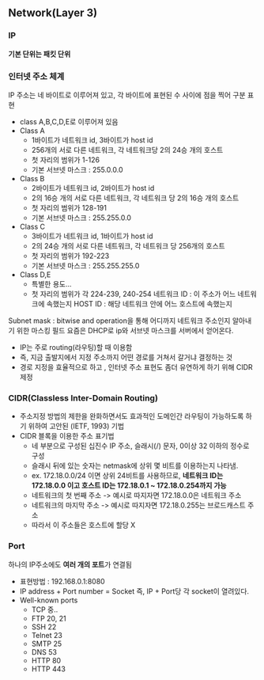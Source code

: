 ## Network(Layer 3)
### IP
**기본 단위는 패킷 단위**

### 인터넷 주소 체계
IP 주소는 네 바이트로 이루어져 있고, 각 바이트에 표현된 수 사이에 점을 찍어 구분 표현
* class A,B,C,D,E로 이루어져 있음
* Class A
	* 1바이트가 네트워크 id, 3바이트가 host id
	* 256개의 서로 다른 네트워크, 각 네트워크당 2의 24승 개의 호스트
	* 첫 자리의 범위가 1-126
	* 기본 서브넷 마스크 : 255.0.0.0
* Class B
	* 2바이트가 네트워크 id, 2바이트가 host id
	* 2의 16승 개의 서로 다른 네트워크, 각 네트워크 당 2의 16승 개의 호스트
	* 첫 자리의 범위가 128-191
	* 기본 서브넷 마스크 : 255.255.0.0
* Class C
	* 3바이트가 네트워크 id, 1바이트가 host id
	* 2의 24승 개의 서로 다른 네트워크, 각 네트워크 당 256개의 호스트
	* 첫 자리의 범위가 192-223
	* 기본 서브넷 마스크 : 255.255.255.0
* Class D,E
	* 특별한 용도...
	* 첫 자리의 범위가 각 224-239, 240-254
네트워크 ID : 이 주소가 어느 네트워크에 속했는지
HOST ID : 해당 네트워크 안에 어느 호스트에  속했는지

Subnet mask : bitwise and operation을 통해 어디까지 네트워크 주소인지 알아내기 위한 마스킹 필드
요즘은 DHCP로 ip와 서브넷 마스크를 서버에서 얻어온다.

* IP는 주로 routing(라우팅)할 때 이용함
* 즉, 지금 출발지에서 지정 주소까지 어떤 경로를 거쳐서 갈거냐 결정하는 것
* 경로 지정을 효율적으로 하고 , 인터넷 주소 표현도 좀더 유연하게 하기 위해 CIDR 제정

### CIDR(Classless Inter-Domain Routing)
* 주소지정 방법의 제한을 완화하면서도 효과적인 도메인간 라우팅이 가능하도록 하기 위하여 고안된 (IETF, 1993) 기법
* CIDR 블록을 이용한 주소 표기법
	* 네 부분으로 구성된 십진수 IP 주소, 슬래시(/) 문자, 0이상 32 이하의 정수로 구성
	* 슬래시 뒤에 있는 숫자는 netmask에 상위 몇 비트를 이용하는지 나타냄.
	* ex. 172.18.0.0/24 이면 상위 24비트를 사용하므로, **네트워크 ID는 172.18.0.0 이고 호스트 ID는 172.18.0.1 ~ 172.18.0.254까지 가능**
	* 네트워크의 첫 번째 주소 -> 예시로 따지자면 172.18.0.0은 네트워크 주소
	* 네트워크의 마지막 주소 -> 예시로 따지자면 172.18.0.255는 브로드캐스트 주소
	* 따라서 이 주소들은 호스트에 할당 X
### Port
하나의 IP주소에도 **여러 개의 포트**가 연결됨
* 표현방법 : 192.168.0.1:8080
* IP address + Port number = Socket 즉, IP + Port당 각 socket이 열려있다.
* Well-known ports
	* TCP 중..
	* FTP 20, 21
	* SSH 22
	* Telnet 23
	* SMTP 25
	* DNS 53
	* HTTP 80
	* HTTP 443
